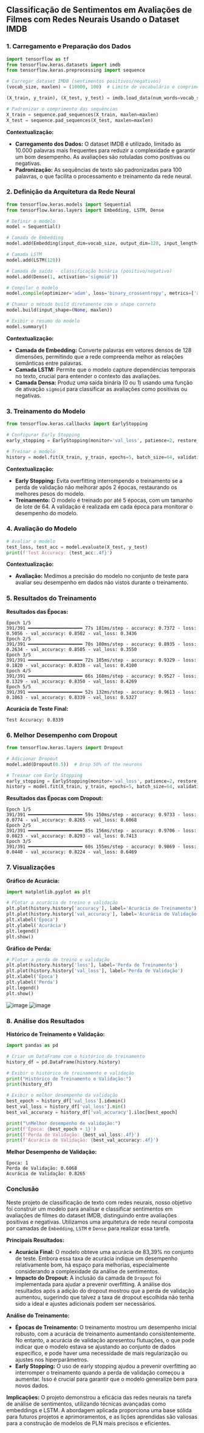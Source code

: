 
## Classificação de Sentimentos em Avaliações de Filmes com Redes Neurais Usando o Dataset IMDB

### 1. Carregamento e Preparação dos Dados

```python
import tensorflow as tf
from tensorflow.keras.datasets import imdb
from tensorflow.keras.preprocessing import sequence

# Carregar dataset IMDB (sentimentos positivos/negativos)
(vocab_size, maxlen) = (10000, 100)  # Limite de vocabulário e comprimento de sequência

(X_train, y_train), (X_test, y_test) = imdb.load_data(num_words=vocab_size)

# Padronizar o comprimento das sequências
X_train = sequence.pad_sequences(X_train, maxlen=maxlen)
X_test = sequence.pad_sequences(X_test, maxlen=maxlen)
```

**Contextualização:**
- **Carregamento dos Dados:** O dataset IMDB é utilizado, limitado às 10.000 palavras mais frequentes para reduzir a complexidade e garantir um bom desempenho. As avaliações são rotuladas como positivas ou negativas.
- **Padronização:** As sequências de texto são padronizadas para 100 palavras, o que facilita o processamento e treinamento da rede neural.

### 2. Definição da Arquitetura da Rede Neural

```python
from tensorflow.keras.models import Sequential
from tensorflow.keras.layers import Embedding, LSTM, Dense

# Definir o modelo
model = Sequential()

# Camada de Embedding
model.add(Embedding(input_dim=vocab_size, output_dim=128, input_length=maxlen))

# Camada LSTM
model.add(LSTM(128))

# Camada de saída - classificação binária (positivo/negativo)
model.add(Dense(1, activation='sigmoid'))

# Compilar o modelo
model.compile(optimizer='adam', loss='binary_crossentropy', metrics=['accuracy'])

# Chamar o método build diretamente com o shape correto
model.build(input_shape=(None, maxlen))

# Exibir o resumo do modelo
model.summary()
```

**Contextualização:**
- **Camada de Embedding:** Converte palavras em vetores densos de 128 dimensões, permitindo que a rede compreenda melhor as relações semânticas entre palavras.
- **Camada LSTM:** Permite que o modelo capture dependências temporais no texto, crucial para entender o contexto das avaliações.
- **Camada Densa:** Produz uma saída binária (0 ou 1) usando uma função de ativação `sigmoid` para classificar as avaliações como positivas ou negativas.

### 3. Treinamento do Modelo

```python
from tensorflow.keras.callbacks import EarlyStopping

# Configurar Early Stopping
early_stopping = EarlyStopping(monitor='val_loss', patience=2, restore_best_weights=True)

# Treinar o modelo
history = model.fit(X_train, y_train, epochs=5, batch_size=64, validation_data=(X_test, y_test), callbacks=[early_stopping])
```

**Contextualização:**
- **Early Stopping:** Evita overfitting interrompendo o treinamento se a perda de validação não melhorar após 2 épocas, restaurando os melhores pesos do modelo.
- **Treinamento:** O modelo é treinado por até 5 épocas, com um tamanho de lote de 64. A validação é realizada em cada época para monitorar o desempenho do modelo.

### 4. Avaliação do Modelo

```python
# Avaliar o modelo
test_loss, test_acc = model.evaluate(X_test, y_test)
print(f'Test Accuracy: {test_acc:.4f}')
```

**Contextualização:**
- **Avaliação:** Medimos a precisão do modelo no conjunto de teste para avaliar seu desempenho em dados não vistos durante o treinamento.

### 5. Resultados do Treinamento

**Resultados das Épocas:**
```plaintext
Epoch 1/5
391/391 ━━━━━━━━━━━━━━━━━━━━ 77s 181ms/step - accuracy: 0.7372 - loss: 0.5056 - val_accuracy: 0.8502 - val_loss: 0.3436
Epoch 2/5
391/391 ━━━━━━━━━━━━━━━━━━━━ 70s 180ms/step - accuracy: 0.8935 - loss: 0.2634 - val_accuracy: 0.8505 - val_loss: 0.3550
Epoch 3/5
391/391 ━━━━━━━━━━━━━━━━━━━━ 72s 185ms/step - accuracy: 0.9329 - loss: 0.1820 - val_accuracy: 0.8338 - val_loss: 0.4100
Epoch 4/5
391/391 ━━━━━━━━━━━━━━━━━━━━ 66s 168ms/step - accuracy: 0.9527 - loss: 0.1329 - val_accuracy: 0.8350 - val_loss: 0.4269
Epoch 5/5
391/391 ━━━━━━━━━━━━━━━━━━━━ 52s 132ms/step - accuracy: 0.9613 - loss: 0.1063 - val_accuracy: 0.8339 - val_loss: 0.5327
```

**Acurácia de Teste Final:**
```plaintext
Test Accuracy: 0.8339
```

### 6. Melhor Desempenho com Dropout

```python
from tensorflow.keras.layers import Dropout

# Adicionar Dropout
model.add(Dropout(0.5))  # Drop 50% of the neurons

# Treinar com Early Stopping
early_stopping = EarlyStopping(monitor='val_loss', patience=2, restore_best_weights=True)
history = model.fit(X_train, y_train, epochs=5, batch_size=64, validation_data=(X_test, y_test), callbacks=[early_stopping])
```

**Resultados das Épocas com Dropout:**
```plaintext
Epoch 1/5
391/391 ━━━━━━━━━━━━━━━━━━━━ 59s 150ms/step - accuracy: 0.9733 - loss: 0.0774 - val_accuracy: 0.8265 - val_loss: 0.6068
Epoch 2/5
391/391 ━━━━━━━━━━━━━━━━━━━━ 85s 156ms/step - accuracy: 0.9706 - loss: 0.0823 - val_accuracy: 0.8293 - val_loss: 0.7413
Epoch 3/5
391/391 ━━━━━━━━━━━━━━━━━━━━ 60s 155ms/step - accuracy: 0.9869 - loss: 0.0440 - val_accuracy: 0.8224 - val_loss: 0.6469
```

### 7. Visualizações

**Gráfico de Acurácia:**
```python
import matplotlib.pyplot as plt

# Plotar a acurácia de treino e validação
plt.plot(history.history['accuracy'], label='Acurácia de Treinamento')
plt.plot(history.history['val_accuracy'], label='Acurácia de Validação')
plt.xlabel('Época')
plt.ylabel('Acurácia')
plt.legend()
plt.show()
```

**Gráfico de Perda:**
```python
# Plotar a perda de treino e validação
plt.plot(history.history['loss'], label='Perda de Treinamento')
plt.plot(history.history['val_loss'], label='Perda de Validação')
plt.xlabel('Época')
plt.ylabel('Perda')
plt.legend()
plt.show()
```
![image](https://github.com/user-attachments/assets/153b27c6-39b2-416a-a7a8-f0efceac3760)
![image](https://github.com/user-attachments/assets/6ee7dd21-1721-4c28-8c14-0c6b4149e2ce)

### 8. Análise dos Resultados

**Histórico de Treinamento e Validação:**

```python
import pandas as pd

# Criar um DataFrame com o histórico de treinamento
history_df = pd.DataFrame(history.history)

# Exibir o histórico de treinamento e validação
print("Histórico de Treinamento e Validação:")
print(history_df)

# Exibir o melhor desempenho da validação
best_epoch = history_df['val_loss'].idxmin()
best_val_loss = history_df['val_loss'].min()
best_val_accuracy = history_df['val_accuracy'].iloc[best_epoch]

print("\nMelhor desempenho de validação:")
print(f'Época: {best_epoch + 1}')
print(f'Perda de Validação: {best_val_loss:.4f}')
print(f'Acurácia de Validação: {best_val_accuracy:.4f}')
```

**Melhor Desempenho de Validação:**
```plaintext
Época: 1
Perda de Validação: 0.6068
Acurácia de Validação: 0.8265
```

### Conclusão

Neste projeto de classificação de texto com redes neurais, nosso objetivo foi construir um modelo para analisar e classificar sentimentos em avaliações de filmes do dataset IMDB, distinguindo entre avaliações positivas e negativas. Utilizamos uma arquitetura de rede neural composta por camadas de `Embedding`, `LSTM` e `Dense` para realizar essa tarefa.

**Principais Resultados:**
- **Acurácia Final:** O modelo obteve uma acurácia de 83,39% no conjunto de teste. Embora essa taxa de acurácia indique um desempenho relativamente bom, há espaço para melhorias, especialmente considerando a complexidade da análise de sentimentos.
- **Impacto do Dropout:** A inclusão da camada de `Dropout` foi implementada para ajudar a prevenir overfitting. A análise dos resultados após a adição do dropout mostrou que a perda de validação aumentou, sugerindo que talvez a taxa de dropout escolhida não tenha sido a ideal e ajustes adicionais podem ser necessários.

**Análise do Treinamento:**
- **Épocas de Treinamento:** O treinamento mostrou um desempenho inicial robusto, com a acurácia de treinamento aumentando consistentemente. No entanto, a acurácia de validação apresentou flutuações, o que pode indicar que o modelo estava se ajustando ao conjunto de dados específico, e pode haver uma necessidade de mais regularização ou ajustes nos hiperparâmetros.
- **Early Stopping:** O uso de early stopping ajudou a prevenir overfitting ao interromper o treinamento quando a perda de validação começou a aumentar. Isso é crucial para garantir que o modelo generalize bem para novos dados.

**Implicações:**
O projeto demonstrou a eficácia das redes neurais na tarefa de análise de sentimentos, utilizando técnicas avançadas como embeddings e LSTM. A abordagem aplicada proporciona uma base sólida para futuros projetos e aprimoramentos, e as lições aprendidas são valiosas para a construção de modelos de PLN mais precisos e eficientes.
